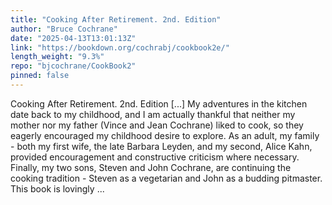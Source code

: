 ```yaml
---
title: "Cooking After Retirement. 2nd. Edition"
author: "Bruce Cochrane"
date: "2025-04-13T13:01:13Z"
link: "https://bookdown.org/cochrabj/cookbook2e/"
length_weight: "9.3%"
repo: "bjcochrane/CookBook2"
pinned: false
---
```


Cooking After Retirement. 2nd. Edition [...] My adventures in the kitchen date back to my childhood, and I am actually thankful that neither my mother nor my father (Vince and Jean Cochrane) liked to cook, so they eagerly encouraged my childhood desire to explore. As an adult, my family - both my first wife, the late Barbara Leyden, and my second, Alice Kahn, provided encouragement and constructive criticism where necessary. Finally, my two sons, Steven and John Cochrane, are continuing the cooking tradition - Steven as a vegetarian and John as a budding pitmaster. This book is lovingly ...
